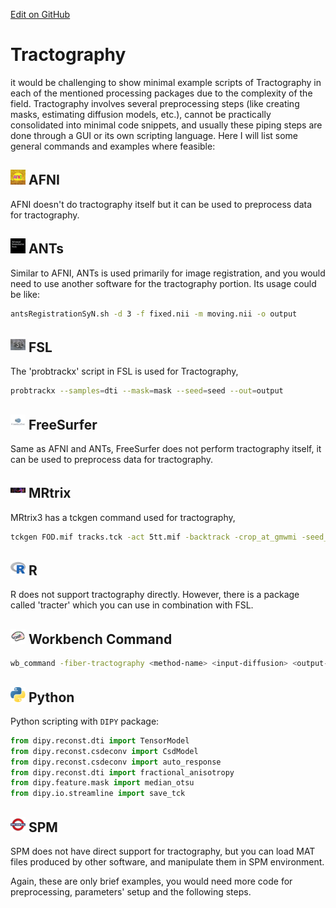 [Edit on GitHub](https://github.com/childmindresearch/NeuRosetta/edit/main/src/diffusion_mri_analysis/tractography.md)
# Tractography

it would be challenging to show minimal example scripts of Tractography in each of the mentioned processing packages due to the complexity of the field. Tractography involves several preprocessing steps (like creating masks, estimating diffusion models, etc.), cannot be practically consolidated into minimal code snippets, and usually these piping steps are done through a GUI or its own scripting language. Here I will list some general commands and examples where feasible:

## <img src="../icons/afni.png" height="24px" /> AFNI

AFNI doesn't do tractography itself but it can be used to preprocess data for tractography. 

## <img src="../icons/ants.png" height="24px" /> ANTs

Similar to AFNI, ANTs is used primarily for image registration, and you would need to use another software for the tractography portion. Its usage could be like:

```bash
antsRegistrationSyN.sh -d 3 -f fixed.nii -m moving.nii -o output
```

## <img src="../icons/fsl.png" height="24px" /> FSL

The 'probtrackx' script in FSL is used for Tractography,

```bash
probtrackx --samples=dti --mask=mask --seed=seed --out=output
```

## <img src="../icons/freesurfer.png" height="24px" /> FreeSurfer

Same as AFNI and ANTs, FreeSurfer does not perform tractography itself, it can be used to preprocess data for tractography.

## <img src="../icons/mrtrix.png" height="24px" /> MRtrix

MRtrix3 has a tckgen command used for tractography,

```bash 
tckgen FOD.mif tracks.tck -act 5tt.mif -backtrack -crop_at_gmwmi -seed_image seeds.mif -select 1000
```

## <img src="../icons/r.png" height="24px" /> R

R does not support tractography directly. However, there is a package called 'tracter' which you can use in combination with FSL.

## <img src="../icons/workbench_command.png" height="24px" /> Workbench Command

```bash
wb_command -fiber-tractography <method-name> <input-diffusion> <output-tractography>
```

## <img src="../icons/python.png" height="24px" /> Python

Python scripting with `DIPY` package:

```python
from dipy.reconst.dti import TensorModel
from dipy.reconst.csdeconv import CsdModel
from dipy.reconst.csdeconv import auto_response
from dipy.reconst.dti import fractional_anisotropy
from dipy.feature.mask import median_otsu
from dipy.io.streamline import save_tck
```

## <img src="../icons/spm.png" height="24px" /> SPM

SPM does not have direct support for tractography, but you can load MAT files produced by other software, and manipulate them in SPM environment.

Again, these are only brief examples, you would need more code for preprocessing, parameters' setup and the following steps.